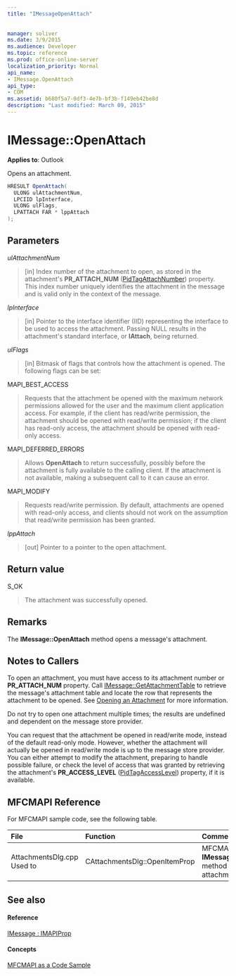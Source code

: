 ```yaml
---
title: "IMessageOpenAttach"
 
 
manager: soliver
ms.date: 3/9/2015
ms.audience: Developer
ms.topic: reference
ms.prod: office-online-server
localization_priority: Normal
api_name:
- IMessage.OpenAttach
api_type:
- COM
ms.assetid: b680f5a7-0df3-4e7b-bf3b-f149eb42be8d
description: "Last modified: March 09, 2015"
---
```


# IMessage::OpenAttach

  
  
**Applies to**: Outlook 
  
Opens an attachment. 
  
```cs
HRESULT OpenAttach(
  ULONG ulAttachmentNum,
  LPCIID lpInterface,
  ULONG ulFlags,
  LPATTACH FAR * lppAttach
);
```

## Parameters

 _ulAttachmentNum_
  
> [in] Index number of the attachment to open, as stored in the attachment's **PR_ATTACH_NUM** ([PidTagAttachNumber](pidtagattachnumber-canonical-property.md)) property. This index number uniquely identifies the attachment in the message and is valid only in the context of the message.
    
 _lpInterface_
  
> [in] Pointer to the interface identifier (IID) representing the interface to be used to access the attachment. Passing NULL results in the attachment's standard interface, or **IAttach**, being returned. 
    
 _ulFlags_
  
> [in] Bitmask of flags that controls how the attachment is opened. The following flags can be set: 
    
MAPI_BEST_ACCESS 
  
> Requests that the attachment be opened with the maximum network permissions allowed for the user and the maximum client application access. For example, if the client has read/write permission, the attachment should be opened with read/write permission; if the client has read-only access, the attachment should be opened with read-only access. 
    
MAPI_DEFERRED_ERRORS 
  
> Allows **OpenAttach** to return successfully, possibly before the attachment is fully available to the calling client. If the attachment is not available, making a subsequent call to it can cause an error. 
    
MAPI_MODIFY 
  
> Requests read/write permission. By default, attachments are opened with read-only access, and clients should not work on the assumption that read/write permission has been granted. 
    
 _lppAttach_
  
> [out] Pointer to a pointer to the open attachment.
    
## Return value

S_OK 
  
> The attachment was successfully opened.
    
## Remarks

The **IMessage::OpenAttach** method opens a message's attachment. 
  
## Notes to Callers

To open an attachment, you must have access to its attachment number or **PR_ATTACH_NUM** property. Call [IMessage::GetAttachmentTable](imessage-getattachmenttable.md) to retrieve the message's attachment table and locate the row that represents the attachment to be opened. See [Opening an Attachment](opening-an-attachment.md) for more information. 
  
Do not try to open one attachment multiple times; the results are undefined and dependent on the message store provider.
  
You can request that the attachment be opened in read/write mode, instead of the default read-only mode. However, whether the attachment will actually be opened in read/write mode is up to the message store provider. You can either attempt to modify the attachment, preparing to handle possible failure, or check the level of access that was granted by retrieving the attachment's **PR_ACCESS_LEVEL** ([PidTagAccessLevel](pidtagaccesslevel-canonical-property.md)) property, if it is available. 
  
## MFCMAPI Reference

For MFCMAPI sample code, see the following table.
  
|**File**|**Function**|**Comment**|
|:-----|:-----|:-----|
|AttachmentsDlg.cpp Used to  <br/> |CAttachmentsDlg::OpenItemProp  <br/> |MFCMAPI uses the **IMessage::OpenAttach** method to open attachment objects,  <br/> |
   
## See also

#### Reference

[IMessage : IMAPIProp](imessageimapiprop.md)
#### Concepts

[MFCMAPI as a Code Sample](mfcmapi-as-a-code-sample.md)


